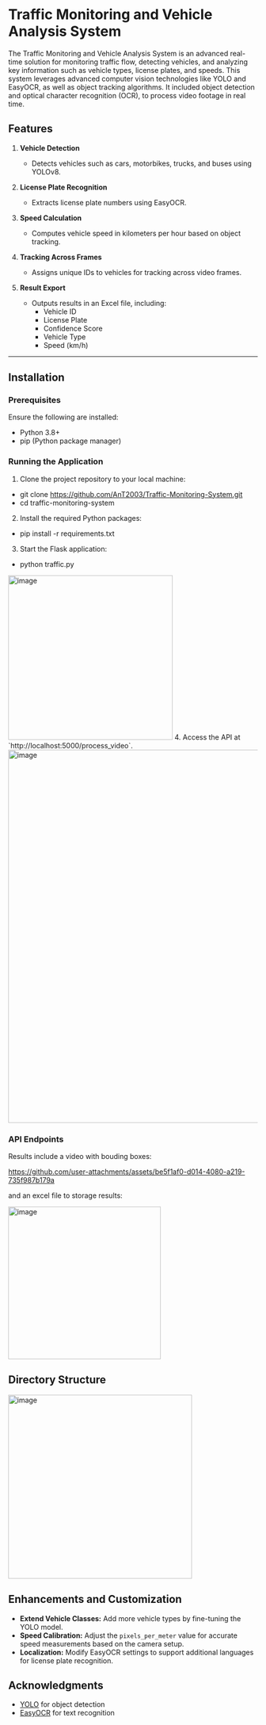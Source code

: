 # Traffic Monitoring and Vehicle Analysis System

The Traffic Monitoring and Vehicle Analysis System is an advanced real-time solution for monitoring traffic flow, detecting vehicles, and analyzing key information such as vehicle types, license plates, and speeds. This system leverages advanced computer vision technologies like YOLO and EasyOCR, as well as object tracking algorithms. It included object detection and optical character recognition (OCR), to process video footage in real time.

## Features

1. **Vehicle Detection**
   - Detects vehicles such as cars, motorbikes, trucks, and buses using YOLOv8.

2. **License Plate Recognition**
   - Extracts license plate numbers using EasyOCR.

3. **Speed Calculation**
   - Computes vehicle speed in kilometers per hour based on object tracking.

4. **Tracking Across Frames**
   - Assigns unique IDs to vehicles for tracking across video frames.

5. **Result Export**
   - Outputs results in an Excel file, including:
     - Vehicle ID
     - License Plate
     - Confidence Score
     - Vehicle Type
     - Speed (km/h)

---

## Installation

### Prerequisites

Ensure the following are installed:

- Python 3.8+
- pip (Python package manager)

### Running the Application
1. Clone the project repository to your local machine:
- git clone https://github.com/AnT2003/Traffic-Monitoring-System.git
- cd traffic-monitoring-system
2. Install the required Python packages:
- pip install -r requirements.txt
3. Start the Flask application:
- python traffic.py
<img width="332" alt="image" src="https://github.com/user-attachments/assets/8b93be9e-d41a-4a9e-9832-e28413360dc7" />
4. Access the API at `http://localhost:5000/process_video`.
<img width="753" alt="image" src="https://github.com/user-attachments/assets/4b0300b1-0f60-4098-ae0b-a4da9657b15a" />

### API Endpoints
Results include a video with bouding boxes:


https://github.com/user-attachments/assets/be5f1af0-d014-4080-a219-735f987b179a



and an excel file to storage results:

<img width="308" alt="image" src="https://github.com/user-attachments/assets/0feb412f-0273-48f0-9764-a994a8aa8499" />


## Directory Structure

<img width="371" alt="image" src="https://github.com/user-attachments/assets/207d4664-b4a2-4694-b54e-f872069264b1" />


## Enhancements and Customization
- **Extend Vehicle Classes:** Add more vehicle types by fine-tuning the YOLO model.
- **Speed Calibration:** Adjust the `pixels_per_meter` value for accurate speed measurements based on the camera setup.
- **Localization:** Modify EasyOCR settings to support additional languages for license plate recognition.

## Acknowledgments

- [YOLO](https://github.com/ultralytics/yolov8) for object detection
- [EasyOCR](https://github.com/JaidedAI/EasyOCR) for text recognition
